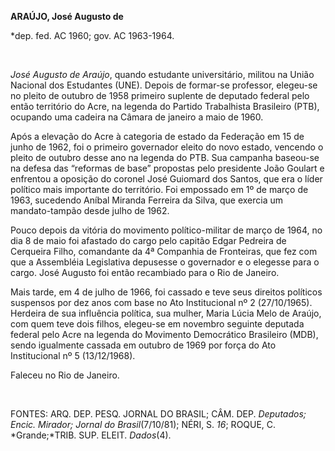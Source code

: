**ARAÚJO, José Augusto de**

\*dep. fed. AC 1960; gov. AC 1963-1964.

 

*José Augusto de Araújo*, quando estudante universitário, militou na
União Nacional dos Estudantes (UNE). Depois de formar-se professor,
elegeu-se no pleito de outubro de 1958 primeiro suplente de deputado
federal pelo então território do Acre, na legenda do Partido Trabalhista
Brasileiro (PTB), ocupando uma cadeira na Câmara de janeiro a maio de
1960.

Após a elevação do Acre à categoria de estado da Federação em 15 de
junho de 1962, foi o primeiro governador eleito do novo estado, vencendo
o pleito de outubro desse ano na legenda do PTB. Sua campanha baseou-se
na defesa das “reformas de base” propostas pelo presidente João Goulart
e enfrentou a oposição do coronel José Guiomard dos Santos, que era o
líder político mais importante do território. Foi empossado em 1º de
março de 1963, sucedendo Aníbal Miranda Ferreira da Silva, que exercia
um mandato-tampão desde julho de 1962.

Pouco depois da vitória do movimento político-militar de março de 1964,
no dia 8 de maio foi afastado do cargo pelo capitão Edgar Pedreira de
Cerqueira Filho, comandante da 4ª Companhia de Fronteiras, que fez com
que a Assembléia Legislativa depusesse o governador e o elegesse para o
cargo. José Augusto foi então recambiado para o Rio de Janeiro.

Mais tarde, em 4 de julho de 1966, foi cassado e teve seus direitos
políticos suspensos por dez anos com base no Ato Institucional nº 2
(27/10/1965). Herdeira de sua influência política, sua mulher, Maria
Lúcia Melo de Araújo, com quem teve dois filhos, elegeu-se em novembro
seguinte deputada federal pelo Acre na legenda do Movimento Democrático
Brasileiro (MDB), sendo igualmente cassada em outubro de 1969 por força
do Ato Institucional nº 5 (13/12/1968).

Faleceu no Rio de Janeiro.

 

FONTES: ARQ. DEP. PESQ. JORNAL DO BRASIL; CÂM. DEP. *Deputados; Encic.
Mirador; Jornal do Brasil*(7/10/81); NÉRI, S. *16*; ROQUE, C.
*Grande;*TRIB. SUP. ELEIT. *Dados*(4).

 
